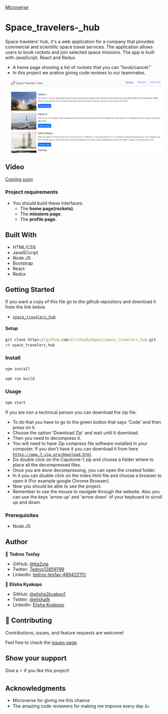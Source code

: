 [Microverse](https://img.shields.io/badge/Microverse-blueviolet)

# Space_travelers-_hub
Space travelers' hub, it's a  web application for a company that provides commercial and scientific space travel services. The application allows users to book rockets and join selected space missions. The app is built with JavaScript, React and Redux.

- A home page showing a list of rockets that you can "book/cancel."
- In this project we pratice giving code reviews to our teammates. 

![Project image](/src/assets/space-travelers.png)

## Video

[Coming soon]()

### Project requirements
- You should build these interfaces:
  - The **home page(rockets)**.
  - The **missions page**.
  - The **profile page**.

## Built With 

- HTML/CSS
- JavaSCcript
- Node.JS
- Bootstrap
- React
- Redux

## Getting Started

If you want a copy of this file go to the github repository and download it from the link below.

- [`space_travelers_hub`](https://github.com/elisha2kyakpo1/space_travelers_hub.git)


#### Setup

```cmd
git clone https://github.com/elisha2kyakpo1/space_travelers_hub.git 
cd space_travelers_hub
```
### Install

```cmd
npm install
```

```cmd
npm run build 
```
### Usage

```cmd
npm start
```


If you are non a technical person you can download the zip file.

- To do that you have to go to the green button that says 'Code' and then press on it.
- Choose the option 'Download Zip' and wait until it download.
- Then you need to decompress it.
- You will need to have Zip compress file software installed in your computer. If you don't have it you can download it from here
  [`https://www.7-zip.org/download.html`](https://www.7-zip.org/download.html)
- Do double click on the Capstone-1.zip and choose a folder where to place all the decompressed files.
- Once you are done decompressing, you can open the created folder.
- In it you can double click on the index.html file and choose a browser to open it (For example google Chrome Browser).
- Now you should be able to see the project.
- Remember to use the mouse to navigate through the website. Also you can use the keys 'arrow up' and 'arrow down' of your keyboard to scroll up and down.

### Prerequisites

- Node.JS

## Author

👤 **Tedros Tesfay**

- GitHub: [@tta2yta](https://github.com/tta2yta)
- Twitter: [Tedros12859799](https://twitter.com/Tedros12859799)
- LinkedIn: [tedros-tesfay-489422111/](https://www.linkedin.com/in/tedros-tesfay-489422111/)
  
👤 **Elisha Kyakopo**

- GitHub: [@elisha2kyakpo1](https://github.com/elisha2kyakpo1)
- Twitter: [@elisha1k](https://twitter.com/Elisha1k)
- LinkedIn: [Elisha Kyakopo](https://www.linkedin.com/in/elisha-kyakopo/)

## 🤝 Contributing

Contributions, issues, and feature requests are welcome!

Feel free to check the [issues page](../../issues/).

## Show your support

Give a ⭐️ if you like this project!

## Acknowledgments

- Microverse for giving me this chance
- The amazing code reviewers for making me improve every day :thumbsup:
  
